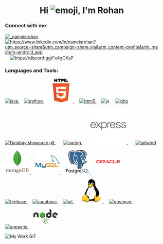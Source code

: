 <h1 align="center">Hi <img src="https://github.com/user-attachments/assets/76681f4d-7db8-4eea-b2d5-e67893f63eed" alt="emoji" width="50" />, I'm Rohan</h1>

<h3 align="left">Connect with me:</h3>
<p align="left">
  <a href="https://twitter.com/_nameisrohan" target="blank"><img align="center" src="https://raw.githubusercontent.com/rahuldkjain/github-profile-readme-generator/master/src/images/icons/Social/twitter.svg" alt="_nameisrohan" width="40" /></a>&nbsp;&nbsp;&nbsp;
  <a href="https://linkedin.com/in/https://www.linkedin.com/in/nameisrohan?utm_source=share&utm_campaign=share_via&utm_content=profile&utm_medium=android_app" target="blank"><img align="center" src="https://raw.githubusercontent.com/rahuldkjain/github-profile-readme-generator/master/src/images/icons/Social/linked-in-alt.svg" alt="https://www.linkedin.com/in/nameisrohan?utm_source=share&utm_campaign=share_via&utm_content=profile&utm_medium=android_app" width="40" /></a>&nbsp;&nbsp;&nbsp;
  <a href="https://discord.gg/https://discord.gg/Fx4gCKsP" target="blank"><img align="center" src="https://raw.githubusercontent.com/rahuldkjain/github-profile-readme-generator/master/src/images/icons/Social/discord.svg" alt="https://discord.gg/Fx4gCKsP" width="40" /></a>&nbsp;&nbsp;&nbsp;
</p>

<h3 align="left">Languages and Tools:</h3>


<p align="left">
  <a href="https://www.java.com" target="_blank" rel="noreferrer">
    <img src="https://github.com/user-attachments/assets/d701913e-4b06-4d92-8a36-d4470b6ce886" alt="java" width="100" height="100"/>
  </a>&nbsp;&nbsp;&nbsp;
  <a href="https://www.python.org" target="_blank" rel="noreferrer">
    <img src="https://github.com/user-attachments/assets/64144696-e6fd-4107-9133-686dd7a91c73" alt="python" width="70" height="70"/>
  </a>&nbsp;&nbsp;&nbsp;
  <a href="https://www.w3.org/html/" target="_blank" rel="noreferrer">
    <img src="https://raw.githubusercontent.com/devicons/devicon/master/icons/html5/html5-original-wordmark.svg" alt="html5" width="80"/>
  </a>&nbsp;&nbsp;&nbsp;
   <a href="https://www.w3.org/css/" target="_blank" rel="noreferrer">
    <img src="https://cdn.iconscout.com/icon/free/png-256/free-css3-logo-icon-download-in-svg-png-gif-file-formats--css-wordmark-programming-langugae-language-pack-logos-icons-1175238.png" alt="html5" width="80"/>
  </a>&nbsp;&nbsp;&nbsp;
  <a><img src="https://github.com/user-attachments/assets/4de9867a-0e5d-4e4d-9e9b-364804632790" alt="js" width="70" height="70"/>
  </a>&nbsp;&nbsp;&nbsp;
  <a href="https://www.php.net" target="_blank" rel="noreferrer">
    <img src="https://media0.giphy.com/media/rp4930yjtZGwOjlpq0/200.gif?cid=6c09b952ysvhza8v5d245an2acl1pcfy1p634okvi9es85hi&ep=v1_gifs_search&rid=200.gif&ct=g" alt="php" width="110"/>
  </a>
</p>




<p align="left">
  <a href="https://reactjs.org/" target="_blank" rel="noreferrer" style="margin-right: 10px;">
  <img src="https://github.com/user-attachments/assets/cf39aae9-873b-4302-b441-3ebcc0edd46f" alt="Databay showcase gif" title="Databay showcase gif" width="110"/>
  </a>&nbsp;&nbsp;&nbsp;
  <a href="https://spring.io/" target="_blank" rel="noreferrer" style="margin-right: 10px;">
    <img src="https://img.icons8.com/?size=512&id=90519&format=png" alt="spring" width="80"/>
  </a>&nbsp;&nbsp;&nbsp;
  <a href="https://expressjs.com" target="_blank" rel="noreferrer" style="margin-right: 10px;">
    <img src="https://raw.githubusercontent.com/devicons/devicon/master/icons/express/express-original-wordmark.svg" alt="express" width="120"/>
  </a>&nbsp;&nbsp;&nbsp;
  <a href="https://tailwindcss.com/" target="_blank" rel="noreferrer">
    <img src="https://static-00.iconduck.com/assets.00/tailwind-css-icon-2048x1229-u8dzt4uh.png" alt="tailwind" width="100" />
  </a>
</p>





<p align="left">
  <a href="https://www.mongodb.com/" target="_blank" rel="noreferrer">
    <img src="https://raw.githubusercontent.com/devicons/devicon/master/icons/mongodb/mongodb-original-wordmark.svg" alt="mongodb" width="80" />
  </a>&nbsp;&nbsp;&nbsp;
  <a href="https://www.mysql.com/" target="_blank" rel="noreferrer">
    <img src="https://raw.githubusercontent.com/devicons/devicon/master/icons/mysql/mysql-original-wordmark.svg" alt="mysql" width="80"  />
  </a>&nbsp;&nbsp;&nbsp;
  <a href="https://www.postgresql.org" target="_blank" rel="noreferrer">
    <img src="https://raw.githubusercontent.com/devicons/devicon/master/icons/postgresql/postgresql-original-wordmark.svg" alt="postgresql" width="80"  />
  </a>&nbsp;&nbsp;&nbsp;
  <a href="https://www.oracle.com/" target="_blank" rel="noreferrer">
    <img src="https://raw.githubusercontent.com/devicons/devicon/master/icons/oracle/oracle-original.svg" alt="oracle" width="80"  />
  </a>
</p>





<p align="left">
  <a href="https://firebase.google.com/" target="_blank" rel="noreferrer">
    <img src="https://www.vectorlogo.zone/logos/firebase/firebase-icon.svg" alt="firebase" width="80"/>
  </a>&nbsp;&nbsp;&nbsp;
   <a href="https://supabase.com/docs/guides/getting-started" target="_blank" rel="noreferrer">
    <img src="https://pipedream.com/s.v0/app_1dBhP3/logo/96" alt="supabase" width="80"/>
  </a>&nbsp;&nbsp;&nbsp;
  <a href="https://git-scm.com/" target="_blank" rel="noreferrer">
    <img src="https://www.vectorlogo.zone/logos/git-scm/git-scm-icon.svg" alt="git" width="80" />
  </a>&nbsp;&nbsp;&nbsp;
  <a href="https://www.linux.org/" target="_blank" rel="noreferrer">
    <img src="https://raw.githubusercontent.com/devicons/devicon/master/icons/linux/linux-original.svg" alt="linux" width="80"/>
  </a>&nbsp;&nbsp;&nbsp;
  <a href="https://postman.com" target="_blank" rel="noreferrer">
    <img src="https://www.vectorlogo.zone/logos/getpostman/getpostman-icon.svg" alt="postman" width="80" />
  </a>&nbsp;&nbsp;&nbsp;
  <a href="https://appwrite.io" target="_blank" rel="noreferrer">
    <img src="https://www.vectorlogo.zone/logos/appwriteio/appwriteio-icon.svg" alt="appwrite" width="80"/>
  </a>&nbsp;&nbsp;&nbsp;
  <a href="https://nodejs.org" target="_blank" rel="noreferrer">
    <img src="https://raw.githubusercontent.com/devicons/devicon/master/icons/nodejs/nodejs-original-wordmark.svg" alt="nodejs" width="80" />
  </a>
</p>




  <img src="https://raw.githubusercontent.com/gist/Prince-Shivaram/106aa0f37f016eda7ec65de5acb90471/raw/760aff1fe331f8a445d4573aa88fd2ec16e72b83/My-work.gif" alt="My Work GIF" width="1000"/>

